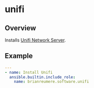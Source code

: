 # unifi

## Overview

Installs [Unifi Network Server](https://help.ui.com/hc/en-us/articles/220066768).

## Example

```yaml
---
- name: Install Unifi
  ansible.builtin.include_role:
    name: brianreumere.software.unifi
```
